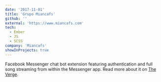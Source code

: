 ```yaml
---
date: '2017-11-01'
title: 'Grupo Miancafs'
github: ''
external: 'https://www.miancafs.com'
tech:
  - Ember
  - JS
  - SCSS
company: 'Miancafs'
showInProjects: true
---
```


Facebook Messenger chat bot extension featuring authentication and full song streaming from within the Messenger app. Read more about it on [The Verge](https://www.theverge.com/2017/10/5/16433770/facebook-messenger-apple-music-bot-song-streaming).
